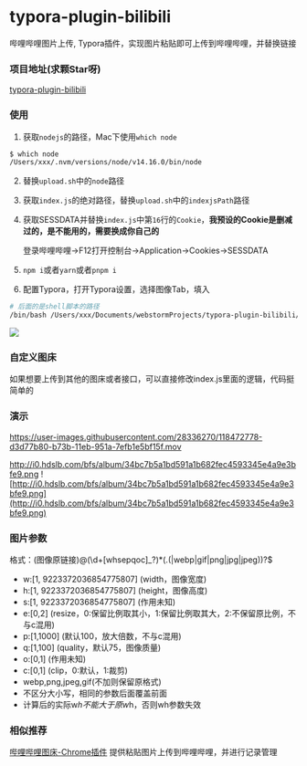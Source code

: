 # typora-plugin-bilibili
哔哩哔哩图片上传, Typora插件，实现图片粘贴即可上传到哔哩哔哩，并替换链接

### 项目地址(求颗Star呀)
[typora-plugin-bilibili](https://github.com/xlzy520/typora-plugin-bilibili)

### 使用
1. 获取`nodejs`的路径，Mac下使用`which node`
```bash
$ which node
/Users/xxx/.nvm/versions/node/v14.16.0/bin/node
```

2. 替换`upload.sh`中的`node`路径
3. 获取`index.js`的绝对路径，替换`upload.sh`中的`indexjsPath`路径
4. 获取SESSDATA并替换`index.js`中第`16`行的`Cookie`，**我预设的Cookie是删减过的，是不能用的，需要换成你自己的**
   
   登录哔哩哔哩→F12打开控制台→Application→Cookies→SESSDATA
5. `npm i`或者`yarn`或者`pnpm i`
6. 配置Typora，打开Typora设置，选择图像Tab，填入

```bash
# 后面的是shell脚本的路径
/bin/bash /Users/xxx/Documents/webstormProjects/typora-plugin-bilibili/upload.sh
```


![](https://i0.hdslb.com/bfs/album/1ae61c12ffc4a0ec9e67d4c7b173280902e4216c.png)

### 自定义图床
如果想要上传到其他的图床或者接口，可以直接修改index.js里面的逻辑，代码挺简单的

### 演示

https://user-images.githubusercontent.com/28336270/118472778-d3d77b80-b73b-11eb-951a-7efb1e5bf15f.mov


http://i0.hdslb.com/bfs/album/34bc7b5a1bd591a1b682fec4593345e4a9e3bfe9.png
![http://i0.hdslb.com/bfs/album/34bc7b5a1bd591a1b682fec4593345e4a9e3bfe9.png](http://i0.hdslb.com/bfs/album/34bc7b5a1bd591a1b682fec4593345e4a9e3bfe9.png)

### 图片参数
格式：(图像原链接)@(\d+[whsepqoc]_?)*(\.(|webp|gif|png|jpg|jpeg))?$
- w:[1, 9223372036854775807] (width，图像宽度)
- h:[1, 9223372036854775807] (height，图像高度)
- s:[1, 9223372036854775807] (作用未知)
- e:[0,2] (resize，0:保留比例取其小，1:保留比例取其大，2:不保留原比例，不与c混用)
- p:[1,1000] (默认100，放大倍数，不与c混用)
- q:[1,100] (quality，默认75，图像质量)
- o:[0,1] (作用未知)
- c:[0,1] (clip，0:默认，1:裁剪)
- webp,png,jpeg,gif(不加则保留原格式)
- 不区分大小写，相同的参数后面覆盖前面
- 计算后的实际w*h不能大于原w*h，否则wh参数失效


### 相似推荐
[哔哩哔哩图床-Chrome插件](https://github.com/xlzy520/bilibili-img-uploader) 提供粘贴图片上传到哔哩哔哩，并进行记录管理
